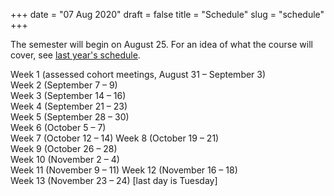 +++
date = "07 Aug 2020"
draft = false
title = "Schedule"
slug = "schedule"
+++


The semester will begin on August 25. For an idea of what the course will cover, see [last year's schedule](/f19/schedule).

Week 1 (assessed cohort meetings, August 31 &ndash; September 3)  
Week 2 (September 7 &ndash; 9)  
Week 3 (September 14 &ndash; 16)  
Week 4 (September 21 &ndash; 23)  
Week 5 (September 28 &ndash; 30)  
Week 6 (October 5 &ndash; 7)  
Week 7 (October 12 &ndash; 14)
Week 8 (October 19 &ndash; 21)  
Week 9 (October 26 &ndash; 28)  
Week 10 (November 2 &ndash; 4)  
Week 11 (November 9 &ndash; 11)
Week 12 (November 16 &ndash; 18)  
Week 13 (November 23 &ndash; 24) [last day is Tuesday]  
